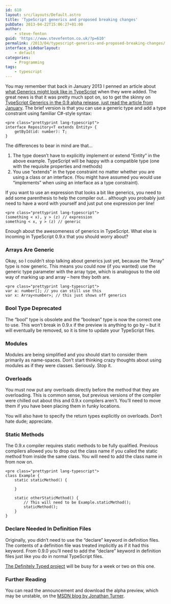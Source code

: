 ```yaml
---
id: 610
layout: src/layouts/Default.astro
title: 'TypeScript generics and proposed breaking changes'
pubDate: 2013-04-22T15:06:27+01:00
author:
    - steve-fenton
guid: 'https://www.stevefenton.co.uk/?p=610'
permalink: /2013/04/typescript-generics-and-proposed-breaking-changes/
interface_sidebarlayout:
    - default
categories:
    - Programming
tags:
    - typescript
---
```


You may remember that back in January 2013 I penned an article about [what Generics might look like in TypeScript](https://www.stevefenton.co.uk/2013/01/An-Early-Vision-Of-TypeScript-Generics/) when they were added. The great news is that it was pretty much spot on, so to get the skinny on [TypeScript Generics in the 0.9 alpha release, just read the article from January](https://www.stevefenton.co.uk/2013/01/An-Early-Vision-Of-TypeScript-Generics/). The brief version is that you can use a generic type and add a type constraint using familiar C#-style syntax:

```
<pre class="prettyprint lang-typescript">
interface Repository<T extends Entity> {
    getById(id: number): T;
}
```

The differences to bear in mind are that…

1. The type doesn’t have to explicitly implement or extend “Entity” in the above example. TypeScript will be happy with a compatible type (one with the requisite properties and methods)
2. You use “extends” in the type constraint no matter whether you are using a class or an interface. (You might have assumed you would use “implements” when using an interface as a type constraint).

If you want to use an expression that looks a bit like generics, you need to add some parenthesis to help the compiler out… although you probably just need to have a word with yourself and just put one expression per line!

```
<pre class="prettyprint lang-typescript">
(something < x), y > (z) // expression
something < x, y > (z) // generic
```

Enough about the awesomeness of generics in TypeScript. What else is incoming in TypeScript 0.9.x that you should worry about?

### Arrays Are Generic

Okay, so I couldn’t stop talking about generics just yet, because the “Array” type is now generic. This means you could now (if you wanted) use the generic type parameter with the array type, which is analogous to the old way of marking up and array – here they both are.

```
<pre class="prettyprint lang-typescript">
var a: number[]; // you can still use this
var x: Array<number>; // this just shows off generics
```

### Bool Type Deprecated

The “bool” type is obsolete and the “boolean” type is now the correct one to use. This won’t break in 0.9.x if the preview is anything to go by – but it will eventually be removed, so it is time to update your TypeScript files.

### Modules

Modules are being simplified and you should start to consider them primarily as name-spaces. Don’t start thinking crazy thoughts about using modules as if they were classes. Seriously. Stop it.

### Overloads

You must now put any overloads directly before the method that they are overloading. This is common sense, but previous versions of the compiler were chilled out about this and 0.9.x compilers aren’t. You’ll need to move them if you have been placing them in funky locations.

You will also have to specify the return types explicitly on overloads. Don’t hate dude; appreciate.

### Static Methods

The 0.9.x compiler requires static methods to be fully qualified. Previous compilers allowed you to drop out the class name if you called the static method from inside the same class. You will need to add the class name in from now on.

```
<pre class="prettyprint lang-typescript">
class Example {
    static staticMethod() {
       
    }
   
    static otherStaticMethod() {
        // This will need to be Example.staticMethod();
        staticMethod();
    }
}
```

### Declare Needed In Definition Files

Originally, you didn’t need to use the “declare” keyword in definition files. The contents of a definition file was treated implicitly as if it had this keyword. From 0.9.0 you’ll need to add the “declare” keyword in definition files just like you do in normal TypeScript files.

[The Definitely Typed project](https://github.com/borisyankov/DefinitelyTyped) will be busy for a week or two on this one.

### Further Reading

You can read the announcement and download the alpha preview, which may be unstable, on the [MSDN blog by Jonathan Turner](http://blogs.msdn.com/b/typescript/archive/2013/04/22/10413065.aspx).